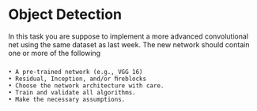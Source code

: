 # Object Detection
In this task you are suppose to implement a more advanced convolutional net using the same dataset as last week. The new network should contain one or more of the following 

###
	• A pre-trained network (e.g., VGG 16) 
	• Residual, Inception, and/or ﬁreblocks 
	• Choose the network architecture with care. 
	• Train and validate all algorithms. 
	• Make the necessary assumptions.
